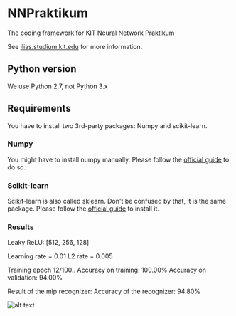 # NNPraktikum
The coding framework for KIT Neural Network Praktikum

See [ilias.studium.kit.edu](https://ilias.studium.kit.edu/goto_produktiv_crs_413999.html)
for more information.

## Python version
We use Python 2.7, not Python 3.x

## Requirements

You have to install two 3rd-party packages: Numpy and scikit-learn.

### Numpy

You might have to install numpy manually. Please follow the
[official guide](http://docs.scipy.org/doc/numpy/user/install.html) to do so.

### Scikit-learn

Scikit-learn is also called sklearn. Don't be confused by that, it is the same
package. Please follow the
[official guide](http://scikit-learn.org/stable/install.html) to
install it.

### Results

Leaky ReLU:
[512, 256, 128]

Learning rate = 0.01
L2 rate = 0.005

Training epoch 12/100..
Accuracy on training: 100.00%
Accuracy on validation: 94.00%

Result of the mlp recognizer:
Accuracy of the recognizer: 94.80%

![alt text](https://image.ibb.co/fjYkpy/relu_1.png)


